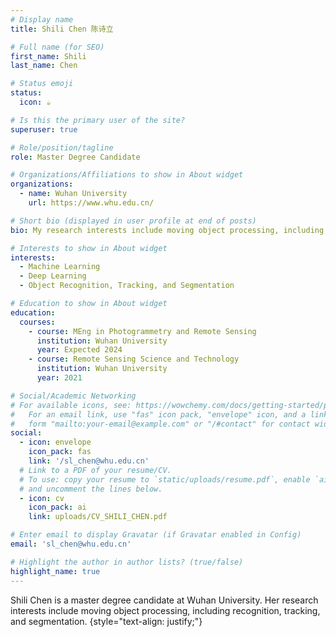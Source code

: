 ```yaml
---
# Display name
title: Shili Chen 陈诗立

# Full name (for SEO)
first_name: Shili
last_name: Chen

# Status emoji
status:
  icon: ☕️

# Is this the primary user of the site?
superuser: true

# Role/position/tagline
role: Master Degree Candidate

# Organizations/Affiliations to show in About widget
organizations:
  - name: Wuhan University
    url: https://www.whu.edu.cn/

# Short bio (displayed in user profile at end of posts)
bio: My research interests include moving object processing, including recognition, tracking, and segmentation.

# Interests to show in About widget
interests:
  - Machine Learning
  - Deep Learning
  - Object Recognition, Tracking, and Segmentation

# Education to show in About widget
education:
  courses:
    - course: MEng in Photogrammetry and Remote Sensing
      institution: Wuhan University
      year: Expected 2024
    - course: Remote Sensing Science and Technology
      institution: Wuhan University
      year: 2021

# Social/Academic Networking
# For available icons, see: https://wowchemy.com/docs/getting-started/page-builder/#icons
#   For an email link, use "fas" icon pack, "envelope" icon, and a link in the
#   form "mailto:your-email@example.com" or "/#contact" for contact widget.
social:
  - icon: envelope
    icon_pack: fas
    link: '/sl_chen@whu.edu.cn'
  # Link to a PDF of your resume/CV.
  # To use: copy your resume to `static/uploads/resume.pdf`, enable `ai` icons in `params.yaml`,
  # and uncomment the lines below.
  - icon: cv
    icon_pack: ai
    link: uploads/CV_SHILI_CHEN.pdf

# Enter email to display Gravatar (if Gravatar enabled in Config)
email: 'sl_chen@whu.edu.cn'

# Highlight the author in author lists? (true/false)
highlight_name: true
---
```


Shili Chen is a master degree candidate at Wuhan University. Her research interests include moving object processing, including recognition, tracking, and segmentation.
{style="text-align: justify;"}
